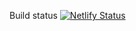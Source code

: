 Build status 
[![Netlify Status](https://api.netlify.com/api/v1/badges/5ee66481-f389-4bbd-9a6b-68c3878fb455/deploy-status)](https://app.netlify.com/sites/cerulean-taiyaki-197309/deploys)